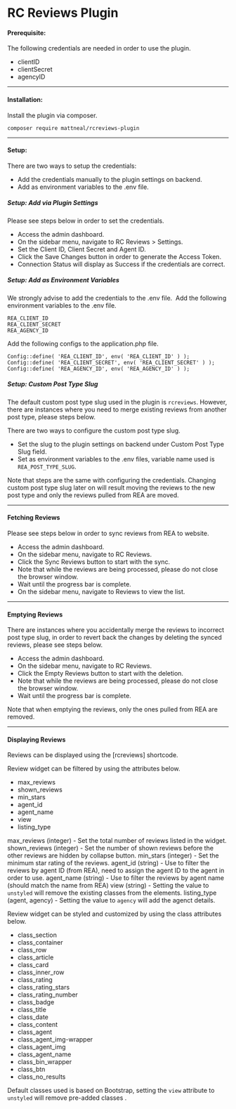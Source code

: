 # RC Reviews Plugin

#### Prerequisite:
The following credentials are needed in order to use the plugin.
* clientID
* clientSecret
* agencyID

---

#### Installation:
Install the plugin via composer.

    composer require mattneal/rcreviews-plugin

---

#### Setup:
There are two ways to setup the credentials:
* Add the credentials manually to the plugin settings on backend.
* Add as environment variables to the .env file.

##### Setup: Add via Plugin Settings
Please see steps below in order to set the credentials.
* Access the admin dashboard.
* On the sidebar menu, navigate to RC Reviews > Settings.
* Set the Client ID, Client Secret and Agent ID.
* Click the Save Changes button in order to generate the Access Token.
* Connection Status will display as Success if the credentials are correct.

##### Setup: Add as Environment Variables
We strongly advise to add the credentials to the .env file.  Add the following environment variables to the .env file.

    REA_CLIENT_ID
    REA_CLIENT_SECRET
    REA_AGENCY_ID

Add the following configs to the application.php file.

    Config::define( 'REA_CLIENT_ID', env( 'REA_CLIENT_ID' ) );
    Config::define( 'REA_CLIENT_SECRET', env( 'REA_CLIENT_SECRET' ) );
    Config::define( 'REA_AGENCY_ID', env( 'REA_AGENCY_ID' ) );

##### Setup: Custom Post Type Slug
The default custom post type slug used in the plugin is `rcreviews`. However, there are instances where you need to merge existing reviews from another post type, please steps below.

There are two ways to configure the custom post type slug.
* Set the slug to the plugin settings on backend under Custom Post Type Slug field.
* Set as environment variables to the .env files, variable name used is `REA_POST_TYPE_SLUG`.

Note that steps are the same with configuring the credentials. Changing custom post type slug later on will result moving the reviews to the new post type and only the reviews pulled from REA are moved.

---

#### Fetching Reviews
Please see steps below in order to sync reviews from REA to website.
* Access the admin dashboard.
* On the sidebar menu, navigate to RC Reviews.
* Click the Sync Reviews button to start with the sync.
* Note that while the reviews are being processed, please do not close the browser window.
* Wait until the progress bar is complete.
* On the sidebar menu, navigate to Reviews to view the list.

---

#### Emptying Reviews
There are instances where you accidentally merge the reviews to incorrect post type slug, in order to revert back the changes by deleting the synced reviews, please see steps below.
* Access the admin dashboard.
* On the sidebar menu, navigate to RC Reviews.
* Click the Empty Reviews button to start with the deletion.
* Note that while the reviews are being processed, please do not close the browser window.
* Wait until the progress bar is complete.

Note that when emptying the reviews, only the ones pulled from REA are removed.

---

#### Displaying Reviews
Reviews can be displayed using the [rcreviews] shortcode.

Review widget can be filtered by using the attributes below.
* max_reviews
* shown_reviews
* min_stars
* agent_id
* agent_name
* view
* listing_type

max_reviews (integer) - Set the total number of reviews listed in the widget.
shown_reviews (integer) - Set the number of shown reviews before the other reviews are hidden by collapse button.
min_stars (integer) - Set the minimum star rating of the reviews.
agent_id (string) - Use to filter the reviews by agent ID (from REA), need to assign the agent ID to the agent in order to use.
agent_name (string) - Use to filter the reviews by agent name (should match the name from REA)
view (string) - Setting the value to `unstyled` will remove the existing classes from the elements.
listing_type (agent, agency) - Setting the value to `agency` will add the agenct details.

Review widget can be styled and customized by using the class attributes below.
* class_section
* class_container
* class_row
* class_article
* class_card
* class_inner_row
* class_rating
* class_rating_stars
* class_rating_number
* class_badge
* class_title
* class_date
* class_content
* class_agent
* class_agent_img-wrapper
* class_agent_img
* class_agent_name
* class_bin_wrapper
* class_btn
* class_no_results

Default classes used is based on Bootstrap, setting the `view` attribute to `unstyled` will remove pre-added classes .





